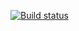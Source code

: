 [![Build status](https://ci.appveyor.com/api/projects/status/7r041iw2hufysdv4?svg=true)](https://ci.appveyor.com/project/ohhiguys/api-rest)
